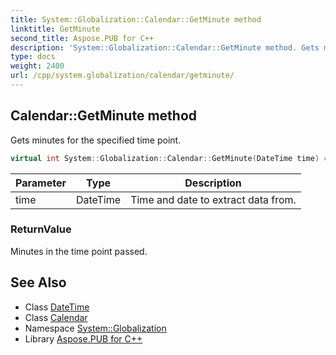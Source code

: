 ```yaml
---
title: System::Globalization::Calendar::GetMinute method
linktitle: GetMinute
second_title: Aspose.PUB for C++
description: 'System::Globalization::Calendar::GetMinute method. Gets minutes for the specified time point in C++.'
type: docs
weight: 2400
url: /cpp/system.globalization/calendar/getminute/
---
```

## Calendar::GetMinute method


Gets minutes for the specified time point.

```cpp
virtual int System::Globalization::Calendar::GetMinute(DateTime time) const
```


| Parameter | Type | Description |
| --- | --- | --- |
| time | DateTime | Time and date to extract data from. |

### ReturnValue

Minutes in the time point passed.

## See Also

* Class [DateTime](../../../system/datetime/)
* Class [Calendar](../)
* Namespace [System::Globalization](../../)
* Library [Aspose.PUB for C++](../../../)
